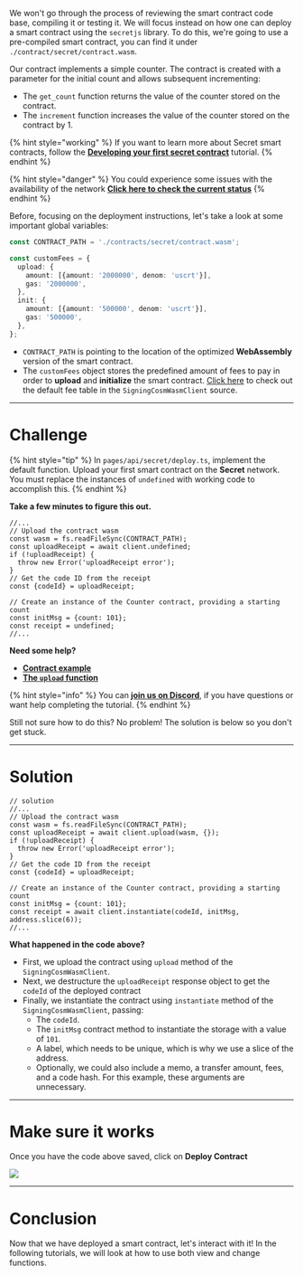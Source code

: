 We won't go through the process of reviewing the smart contract code base, compiling it or testing it. We will focus instead on how one can deploy a smart contract using the `secretjs` library. To do this, we're going to use a pre-compiled smart contract, you can find it under `./contract/secret/contract.wasm`.

Our contract implements a simple counter. The contract is created with a parameter for the initial count and allows subsequent incrementing:

- The `get_count` function returns the value of the counter stored on the contract.
- The `increment` function increases the value of the counter stored on the contract by 1.

{% hint style="working" %}
If you want to learn more about Secret smart contracts, follow the [**Developing your first secret contract**](https://learn.figment.io/tutorials/creating-a-secret-contract-from-scratch) tutorial.
{% endhint %}

{% hint style="danger" %}
You could experience some issues with the availability of the network [**Click here to check the current status**](https://secretnodes.com/secret/chains/holodeck-2)
{% endhint %}

Before, focusing on the deployment instructions, let's take a look at some important global variables:

```typescript
const CONTRACT_PATH = './contracts/secret/contract.wasm';

const customFees = {
  upload: {
    amount: [{amount: '2000000', denom: 'uscrt'}],
    gas: '2000000',
  },
  init: {
    amount: [{amount: '500000', denom: 'uscrt'}],
    gas: '500000',
  },
};
```

- `CONTRACT_PATH` is pointing to the location of the optimized **WebAssembly** version of the smart contract.
- The `customFees` object stores the predefined amount of fees to pay in order to **upload** and **initialize** the smart contract. [Click here](https://github.com/enigmampc/SecretNetwork/blob/7adccb9a09579a564fc90173cc9509d88c46d114/cosmwasm-js/packages/sdk/src/signingcosmwasmclient.ts#L48) to check out the default fee table in the `SigningCosmWasmClient` source.

---

# Challenge

{% hint style="tip" %}
In `pages/api/secret/deploy.ts`, implement the default function. Upload your first smart contract on the **Secret** network. You must replace the instances of `undefined` with working code to accomplish this.
{% endhint %}

**Take a few minutes to figure this out.**

```tsx
//...
// Upload the contract wasm
const wasm = fs.readFileSync(CONTRACT_PATH);
const uploadReceipt = await client.undefined;
if (!uploadReceipt) {
  throw new Error('uploadReceipt error');
}
// Get the code ID from the receipt
const {codeId} = uploadReceipt;

// Create an instance of the Counter contract, providing a starting count
const initMsg = {count: 101};
const receipt = undefined;
//...
```

**Need some help?**

- [**Contract example**](https://github.com/enigmampc/SecretJS-Templates/tree/master/5_contracts)
- [**The `upload` function**](https://github.com/enigmampc/SecretNetwork/blob/7adccb9a09579a564fc90173cc9509d88c46d114/cosmwasm-js/packages/sdk/src/signingcosmwasmclient.ts#L208)

{% hint style="info" %}
You can [**join us on Discord**](https://discord.gg/fszyM7K), if you have questions or want help completing the tutorial.
{% endhint %}

Still not sure how to do this? No problem! The solution is below so you don't get stuck.

---

# Solution

```tsx
// solution
//...
// Upload the contract wasm
const wasm = fs.readFileSync(CONTRACT_PATH);
const uploadReceipt = await client.upload(wasm, {});
if (!uploadReceipt) {
  throw new Error('uploadReceipt error');
}
// Get the code ID from the receipt
const {codeId} = uploadReceipt;

// Create an instance of the Counter contract, providing a starting count
const initMsg = {count: 101};
const receipt = await client.instantiate(codeId, initMsg, address.slice(6));
//...
```

**What happened in the code above?**

- First, we upload the contract using `upload` method of the `SigningCosmWasmClient`.
- Next, we destructure the `uploadReceipt` response object to get the `codeId` of the deployed contract
- Finally, we instantiate the contract using `instantiate` method of the `SigningCosmWasmClient`, passing:
  - The `codeId`.
  - The `initMsg` contract method to instantiate the storage with a value of `101`.
  - A label, which needs to be unique, which is why we use a slice of the address.
  - Optionally, we could also include a memo, a transfer amount, fees, and a code hash. For this example, these arguments are unnecessary.

---

# Make sure it works

Once you have the code above saved, click on **Deploy Contract**

![](https://raw.githubusercontent.com/figment-networks/learn-web3-dapp/main/markdown/__images__/secret/secret-deploy.gif)

---

# Conclusion

Now that we have deployed a smart contract, let's interact with it! In the following tutorials, we will look at how to use both view and change functions.
